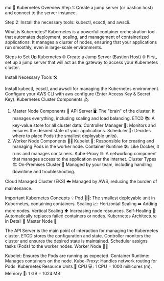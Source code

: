 md
🚀 Kubernetes Overview
Step 1:
Create a jump server (or bastion host) and connect to the server instance.

Step 2:
Install the necessary tools: kubectl, ecsctl, and awscli.

What is Kubernetes?
Kubernetes is a powerful container orchestration tool that automates deployment, scaling, and management of containerized applications. It manages a cluster of nodes, ensuring that your applications run smoothly, even in large-scale environments.

Steps to Set Up Kubernetes 🌐
Create a Jump Server (Bastion Host) 🌐
First, set up a jump server that will act as the gateway to access your Kubernetes cluster.

Install Necessary Tools 🛠️

Install kubectl, ecsctl, and awscli for managing the Kubernetes environment.
Configure your AWS CLI with aws configure (Enter Access Key & Secret Key).
Kubernetes Cluster Components 🖧
1. Master Node Components 👑
API Server 🖥️: The "brain" of the cluster. It manages everything, including scaling and load balancing.
ETCD 📚: A key-value store for all cluster data.
Controller Manager 🔧: Monitors and ensures the desired state of your applications.
Scheduler 📅: Decides where to place Pods (the smallest deployable units).
2. Worker Node Components 🧑‍💻
Kubelet 🔄: Responsible for creating and managing Pods in the worker node.
Container Runtime 🛠️: Like Docker, it runs and manages containers.
Kube-Proxy 🌐: A networking component that manages access to the application over the internet.
Cluster Types 🏗️
On-Premises Cluster 🏢
Managed by your team, including handling downtime and troubleshooting.

Cloud Managed Cluster (EKS) ☁️
Managed by AWS, reducing the burden of maintenance.

Important Kubernetes Concepts 💡
Pod 🏃‍♂️: The smallest deployable unit in Kubernetes, containing containers.
Scaling 📈:
Horizontal Scaling ➡️ Adding more nodes.
Vertical Scaling ⬆️ Increasing node resources.
Self-Healing 🔄: Automatically replaces failed containers or nodes.
Kubernetes Architecture in Detail 🏰
Master Node 👑

The API Server is the main point of interaction for managing the Kubernetes cluster.
ETCD stores the configuration and state.
Controller monitors the cluster and ensures the desired state is maintained.
Scheduler assigns tasks (Pods) to the worker nodes.
Worker Node 🧑‍💻

Kubelet: Ensures the Pods are running as expected.
Container Runtime: Manages containers on the node.
Kube-Proxy: Handles network routing for Pods.
Kubernetes Resource Units 🧮
CPU 💻: 1 CPU = 1000 millicores (m).
Memory 🧠: 1 GB = 1024 MB.

